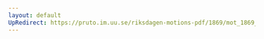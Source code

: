 ```yaml
---
layout: default
UpRedirect: https://pruto.im.uu.se/riksdagen-motions-pdf/1869/mot_1869__ak__293/mot_1869__ak__293-002.pdf
---
```


